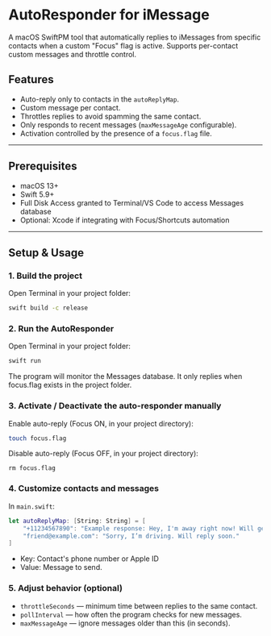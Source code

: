# AutoResponder for iMessage

A macOS SwiftPM tool that automatically replies to iMessages from specific contacts when a custom "Focus" flag is active. Supports per-contact custom messages and throttle control.

## Features

- Auto-reply only to contacts in the `autoReplyMap`.
- Custom message per contact.
- Throttles replies to avoid spamming the same contact.
- Only responds to recent messages (`maxMessageAge` configurable).
- Activation controlled by the presence of a `focus.flag` file.

---

## Prerequisites

- macOS 13+
- Swift 5.9+
- Full Disk Access granted to Terminal/VS Code to access Messages database
- Optional: Xcode if integrating with Focus/Shortcuts automation

---

## Setup & Usage

### 1. Build the project
Open Terminal in your project folder:
```bash
swift build -c release
```

### 2. Run the AutoResponder
Open Terminal in your project folder:
```bash
swift run
```
The program will monitor the Messages database.
It only replies when focus.flag exists in the project folder.

### 3. Activate / Deactivate the auto-responder manually
Enable auto-reply (Focus ON, in your project directory):
```bash
touch focus.flag
```
Disable auto-reply (Focus OFF, in your project directory):
```base
rm focus.flag
```

### 4. Customize contacts and messages
In `main.swift`:
```swift
let autoReplyMap: [String: String] = [
    "+11234567890": "Example response: Hey, I'm away right now! Will get back to you soon.",
    "friend@example.com": "Sorry, I’m driving. Will reply soon."
]
```
- Key: Contact's phone number or Apple ID
- Value: Message to send.

### 5. Adjust behavior (optional)
- `throttleSeconds` — minimum time between replies to the same contact.
- `pollInterval` — how often the program checks for new messages.
- `maxMessageAge` — ignore messages older than this (in seconds).
